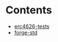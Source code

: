 

# Contents
- [erc4626-tests](/lib/openzeppelin-contracts/lib/erc4626-tests)
- [forge-std](/lib/openzeppelin-contracts/lib/forge-std)
